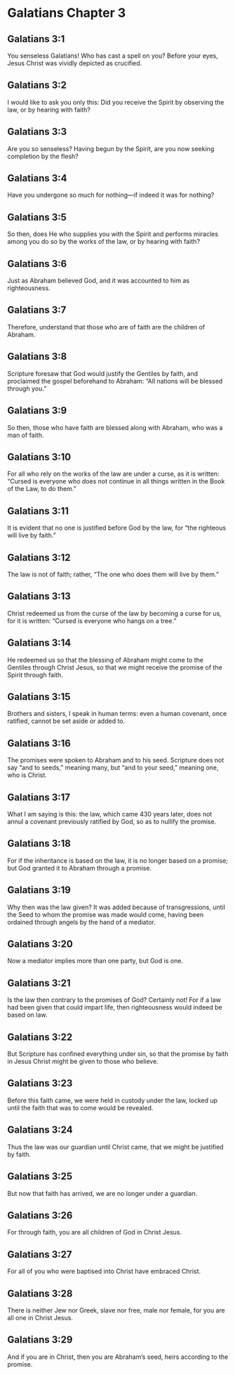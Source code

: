 # Galatians Chapter 3

## Galatians 3:1
You senseless Galatians! Who has cast a spell on you? Before your eyes, Jesus Christ was vividly depicted as crucified.

## Galatians 3:2
I would like to ask you only this: Did you receive the Spirit by observing the law, or by hearing with faith?

## Galatians 3:3
Are you so senseless? Having begun by the Spirit, are you now seeking completion by the flesh?

## Galatians 3:4
Have you undergone so much for nothing—if indeed it was for nothing?

## Galatians 3:5
So then, does He who supplies you with the Spirit and performs miracles among you do so by the works of the law, or by hearing with faith?

## Galatians 3:6
Just as Abraham believed God, and it was accounted to him as righteousness.

## Galatians 3:7
Therefore, understand that those who are of faith are the children of Abraham.

## Galatians 3:8
Scripture foresaw that God would justify the Gentiles by faith, and proclaimed the gospel beforehand to Abraham: “All nations will be blessed through you.”

## Galatians 3:9
So then, those who have faith are blessed along with Abraham, who was a man of faith.

## Galatians 3:10
For all who rely on the works of the law are under a curse, as it is written: “Cursed is everyone who does not continue in all things written in the Book of the Law, to do them.”

## Galatians 3:11
It is evident that no one is justified before God by the law, for “the righteous will live by faith.”

## Galatians 3:12
The law is not of faith; rather, “The one who does them will live by them.”

## Galatians 3:13
Christ redeemed us from the curse of the law by becoming a curse for us, for it is written: “Cursed is everyone who hangs on a tree.”

## Galatians 3:14
He redeemed us so that the blessing of Abraham might come to the Gentiles through Christ Jesus, so that we might receive the promise of the Spirit through faith.

## Galatians 3:15
Brothers and sisters, I speak in human terms: even a human covenant, once ratified, cannot be set aside or added to.

## Galatians 3:16
The promises were spoken to Abraham and to his seed. Scripture does not say “and to seeds,” meaning many, but “and to your seed,” meaning one, who is Christ.

## Galatians 3:17
What I am saying is this: the law, which came 430 years later, does not annul a covenant previously ratified by God, so as to nullify the promise.

## Galatians 3:18
For if the inheritance is based on the law, it is no longer based on a promise; but God granted it to Abraham through a promise.

## Galatians 3:19
Why then was the law given? It was added because of transgressions, until the Seed to whom the promise was made would come, having been ordained through angels by the hand of a mediator.

## Galatians 3:20
Now a mediator implies more than one party, but God is one.

## Galatians 3:21
Is the law then contrary to the promises of God? Certainly not! For if a law had been given that could impart life, then righteousness would indeed be based on law.

## Galatians 3:22
But Scripture has confined everything under sin, so that the promise by faith in Jesus Christ might be given to those who believe.

## Galatians 3:23
Before this faith came, we were held in custody under the law, locked up until the faith that was to come would be revealed.

## Galatians 3:24
Thus the law was our guardian until Christ came, that we might be justified by faith.

## Galatians 3:25
But now that faith has arrived, we are no longer under a guardian.

## Galatians 3:26
For through faith, you are all children of God in Christ Jesus.

## Galatians 3:27
For all of you who were baptised into Christ have embraced Christ.

## Galatians 3:28
There is neither Jew nor Greek, slave nor free, male nor female, for you are all one in Christ Jesus.

## Galatians 3:29
And if you are in Christ, then you are Abraham’s seed, heirs according to the promise.
